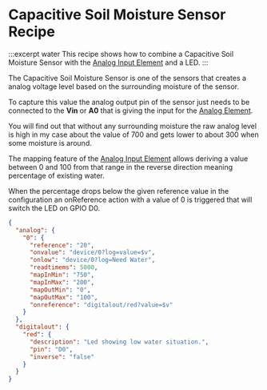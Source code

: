 # Capacitive Soil Moisture Sensor Recipe

:::excerpt water
This recipe shows how to combine a Capacitive Soil Moisture Sensor with the [Analog Input Element](/elements/analog.md) and a LED. 
:::

The Capacitive Soil Moisture Sensor is one of the sensors that creates a analog voltage level based on the surrounding moisture of the sensor.

To capture this value the analog output pin of the sensor just needs to be connected to the **Vin** or **A0**
that is giving the input for the [Analog Element](/elements/analog.md).

You will find out that without any surrounding moisture the raw analog level is high in my case about the value of 700
and gets lower to about 300 when some moisture is around.

The mapping feature of the [Analog Input Element](/elements/analog.md) allows deriving a value between 0 and 100 from that range in the reverse direction
meaning percentage of existing water.

When the percentage drops below the given reference value in the configuration
an onReference action with a value of 0 is triggered that will switch the LED on GPIO D0.

```JSON
{
  "analog": {
    "0": {
      "reference": "20",
      "onvalue": "device/0?log=value=$v",
      "onlow": "device/0?log=Need Water",
      "readtimems": 5000,
      "mapInMin": "750",
      "mapInMax": "200",
      "mapOutMin": "0",
      "mapOutMax": "100",
      "onreference": "digitalout/red?value=$v"
    }
  },
  "digitalout": {
    "red": {
      "description": "Led showing low water situation.",
      "pin": "D0",
      "inverse": "false"
    }
  }
}
```
